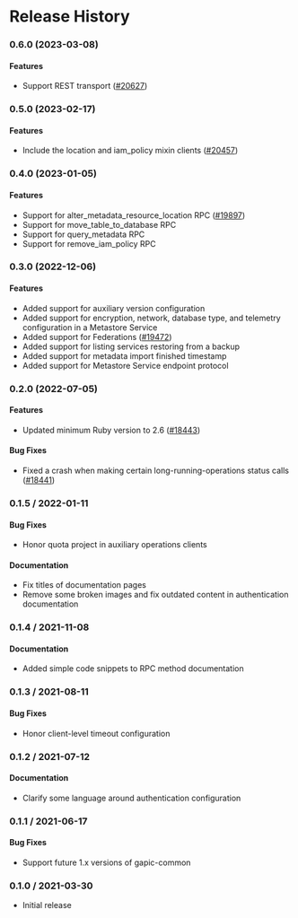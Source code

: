# Release History

### 0.6.0 (2023-03-08)

#### Features

* Support REST transport ([#20627](https://github.com/googleapis/google-cloud-ruby/issues/20627)) 

### 0.5.0 (2023-02-17)

#### Features

* Include the location and iam_policy mixin clients ([#20457](https://github.com/googleapis/google-cloud-ruby/issues/20457)) 

### 0.4.0 (2023-01-05)

#### Features

* Support for alter_metadata_resource_location RPC ([#19897](https://github.com/googleapis/google-cloud-ruby/issues/19897)) 
* Support for move_table_to_database RPC 
* Support for query_metadata RPC 
* Support for remove_iam_policy RPC 

### 0.3.0 (2022-12-06)

#### Features

* Added support for auxiliary version configuration 
* Added support for encryption, network, database type, and telemetry configuration in a Metastore Service 
* Added support for Federations ([#19472](https://github.com/googleapis/google-cloud-ruby/issues/19472)) 
* Added support for listing services restoring from a backup 
* Added support for metadata import finished timestamp 
* Added support for Metastore Service endpoint protocol 

### 0.2.0 (2022-07-05)

#### Features

* Updated minimum Ruby version to 2.6 ([#18443](https://github.com/googleapis/google-cloud-ruby/issues/18443)) 
#### Bug Fixes

* Fixed a crash when making certain long-running-operations status calls ([#18441](https://github.com/googleapis/google-cloud-ruby/issues/18441)) 

### 0.1.5 / 2022-01-11

#### Bug Fixes

* Honor quota project in auxiliary operations clients

#### Documentation

* Fix titles of documentation pages
* Remove some broken images and fix outdated content in authentication documentation

### 0.1.4 / 2021-11-08

#### Documentation

* Added simple code snippets to RPC method documentation

### 0.1.3 / 2021-08-11

#### Bug Fixes

* Honor client-level timeout configuration

### 0.1.2 / 2021-07-12

#### Documentation

* Clarify some language around authentication configuration

### 0.1.1 / 2021-06-17

#### Bug Fixes

* Support future 1.x versions of gapic-common

### 0.1.0 / 2021-03-30

* Initial release
